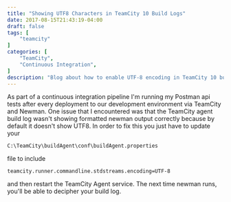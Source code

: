 ```yaml
---
title: "Showing UTF8 Characters in TeamCity 10 Build Logs"
date: 2017-08-15T21:43:19-04:00
draft: false
tags: [
    "teamcity"
]
categories: [
    "TeamCity",
    "Continuous Integration",
]
description: "Blog about how to enable UTF-8 encoding in TeamCity 10 build logs"
---
```


As part of a continuous integration pipeline I'm running my Postman api tests after every deployment to our development environment via TeamCity and Newman. One issue that I encountered was that the TeamCity agent build log wasn't showing formatted newman output correctly because by default it doesn't show UTF8. In order to fix this you just have to update your 
```
C:\TeamCity\buildAgent\conf\buildAgent.properties
``` 
file to include 
```
teamcity.runner.commandline.stdstreams.encoding=UTF-8
``` 
and then restart the TeamCity Agent service. The next time newman runs, you'll be able to decipher your build log.

